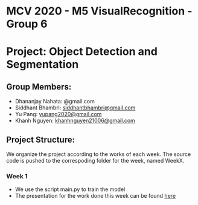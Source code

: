 # MCV 2020 - M5 VisualRecognition - Group 6

# Project: Object Detection and Segmentation

## Group Members:
- Dhananjay Nahata: @gmail.com
- Siddhant Bhambri: siddhantbhambri@gmail.com
- Yu Pang: yupang2020@gmail.com
- Khanh Nguyen: khanhnguyen21006@gmail.com

## Project Structure:
We organize the project according to the works of each week. The source code is pushed to the correspoding folder for the week, named WeekX.

### Week 1
- We use the script main.py to train the model
- The presentation for the work done this week can be found [here](https://docs.google.com/presentation/d/1WBQWrhNQ5ybHa9XmfLkyJsPHMqfX2ilstxTsrWRO5X0/edit?usp=sharing)
